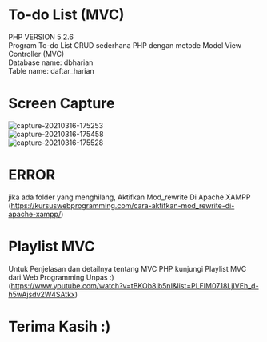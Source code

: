 # To-do List (MVC)
PHP VERSION 5.2.6 </br>
Program To-do List CRUD sederhana PHP dengan metode Model View Controller (MVC) </br>
Database name: dbharian  </br>
Table name: daftar_harian  </br>

# Screen Capture
![capture-20210316-175253](https://user-images.githubusercontent.com/50755376/111298719-aad63400-8681-11eb-849d-ab758ef883bc.png) </br>
![capture-20210316-175458](https://user-images.githubusercontent.com/50755376/111299434-83339b80-8682-11eb-8138-325fd90d605a.png) </br>
![capture-20210316-175528](https://user-images.githubusercontent.com/50755376/111299506-96466b80-8682-11eb-96f4-76f6da46f641.png) </br>

# ERROR
jika ada folder yang menghilang, Aktifkan Mod_rewrite Di Apache XAMPP <br> (https://kursuswebprogramming.com/cara-aktifkan-mod_rewrite-di-apache-xampp/)

# Playlist MVC
Untuk Penjelasan dan detailnya tentang MVC PHP kunjungi Playlist MVC dari Web Programming Unpas :)  <br> (https://www.youtube.com/watch?v=tBKOb8Ib5nI&list=PLFIM0718LjIVEh_d-h5wAjsdv2W4SAtkx)

# Terima Kasih :)




